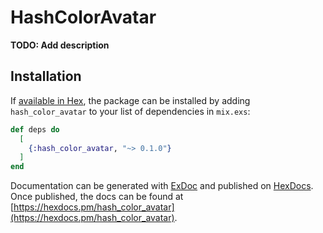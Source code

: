 # HashColorAvatar

**TODO: Add description**

## Installation

If [available in Hex](https://hex.pm/docs/publish), the package can be installed
by adding `hash_color_avatar` to your list of dependencies in `mix.exs`:

```elixir
def deps do
  [
    {:hash_color_avatar, "~> 0.1.0"}
  ]
end
```

Documentation can be generated with [ExDoc](https://github.com/elixir-lang/ex_doc)
and published on [HexDocs](https://hexdocs.pm). Once published, the docs can
be found at [https://hexdocs.pm/hash_color_avatar](https://hexdocs.pm/hash_color_avatar).

